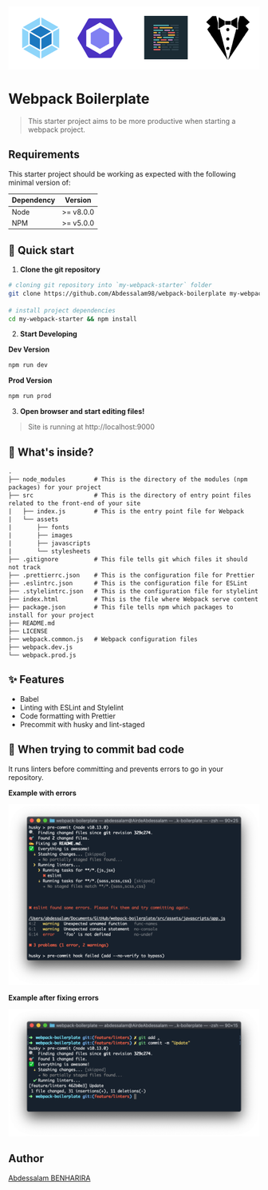 ![webpack-boilerplate](./ressources/webpack-boilerplate.png)

# Webpack Boilerplate

> This starter project aims to be more productive when starting a webpack project.

## Requirements

This starter project should be working as expected with the following minimal version of:

| Dependency |  Version  |
| ---------- | :-------: |
| Node       | >= v8.0.0 |
| NPM        | >= v5.0.0 |

## 🚀 Quick start

1.  **Clone the git repository**

```bash
# cloning git repository into `my-webpack-starter` folder
git clone https://github.com/Abdessalam98/webpack-boilerplate my-webpack-starter

# install project dependencies
cd my-webpack-starter && npm install
```

2.  **Start Developing**

**Dev Version**

```bash
npm run dev
```

**Prod Version**

```bash
npm run prod
```

3.  **Open browser and start editing files!**

> Site is running at http://localhost:9000

## 🧐 What's inside?

```
.
├── node_modules        # This is the directory of the modules (npm packages) for your project
├── src                 # This is the directory of entry point files related to the front-end of your site
|   ├── index.js        # This is the entry point file for Webpack
|   └── assets
|       ├── fonts
|       ├── images
|       ├── javascripts
|       └── stylesheets
├── .gitignore          # This file tells git which files it should not track
├── .prettierrc.json    # This is the configuration file for Prettier
├── .eslintrc.json      # This is the configuration file for ESLint
├── .stylelintrc.json   # This is the configuration file for stylelint
├── index.html          # This is the file where Webpack serve content
├── package.json        # This file tells npm which packages to install for your project
├── README.md
├── LICENSE
├── webpack.common.js   # Webpack configuration files
├── webpack.dev.js
└── webpack.prod.js
```

## ✨ Features

-   Babel
-   Linting with ESLint and Stylelint
-   Code formatting with Prettier
-   Precommit with husky and lint-staged

## 💩 When trying to commit bad code

It runs linters before committing and prevents errors to go in your repository.

**Example with errors**

![preview-precommit-errors](./ressources/preview-precommit-errors.png)

**Example after fixing errors**

![preview-precommit-errors-resolved](./ressources/preview-precommit-errors-resolved.png)

## Author

[Abdessalam BENHARIRA](https://abdessalam-benharira.me)
